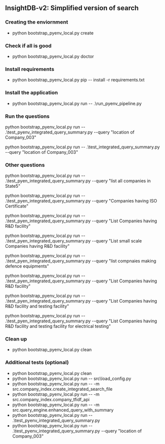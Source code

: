 ## InsightDB-v2: Simplified version of search

### Creating the enviornment
- python bootstrap_pyenv_local.py create

### Check if all is good
- python bootstrap_pyenv_local.py doctor

### Install requirements
- python bootstrap_pyenv_local.py pip -- install -r requirements.txt

### Install the application
- python bootstrap_pyenv_local.py run -- .\run_pyenv_pipeline.py


### Run the questions
python bootstrap_pyenv_local.py run -- .\test_pyenv_integrated_query_summary.py --query "location of Company_003"

python bootstrap_pyenv_local.py run -- .\test_integrated_query_summary.py --query "location of Company_003"

### Other questions
python bootstrap_pyenv_local.py run -- .\test_pyen_integrated_query_summary.py --query "list all companies in State5"

python bootstrap_pyenv_local.py run -- .\test_pyen_integrated_query_summary.py --query "Companies having ISO Certificate"

python bootstrap_pyenv_local.py run -- .\test_pyen_integrated_query_summary.py --query "List Companies having R&D facility"

python bootstrap_pyenv_local.py run -- .\test_pyen_integrated_query_summary.py --query "List small scale Companies having R&D facility"

python bootstrap_pyenv_local.py run -- .\test_pyen_integrated_query_summary.py --query "list compnaies making defence equipments"

python bootstrap_pyenv_local.py run -- .\test_pyen_integrated_query_summary.py --query "List Companies having R&D facility"

python bootstrap_pyenv_local.py run -- .\test_pyen_integrated_query_summary.py --query "List Companies having R&D facility and testing facility"

python bootstrap_pyenv_local.py run -- .\test_pyen_integrated_query_summary.py --query "List Companies having R&D facility and testing facility for electrical testing"


### Clean up
- python bootstrap_pyenv_local.py clean

### Additional tests (optional)
- python bootstrap_pyenv_local.py clean
- python bootstrap_pyenv_local.py run -- src\load_config.py
- python bootstrap_pyenv_local.py run -- -m src.company_index.create_integrated_search_file
- python bootstrap_pyenv_local.py run -- -m src.company_index.company_tfidf_api
- python bootstrap_pyenv_local.py run -- -m src.query_engine.enhanced_query_with_summary
- python bootstrap_pyenv_local.py run -- .\test_pyenv_integrated_query_summary.py
- python bootstrap_pyenv_local.py run -- .\test_pyenv_integrated_query_summary.py --query "location of Company_003"
